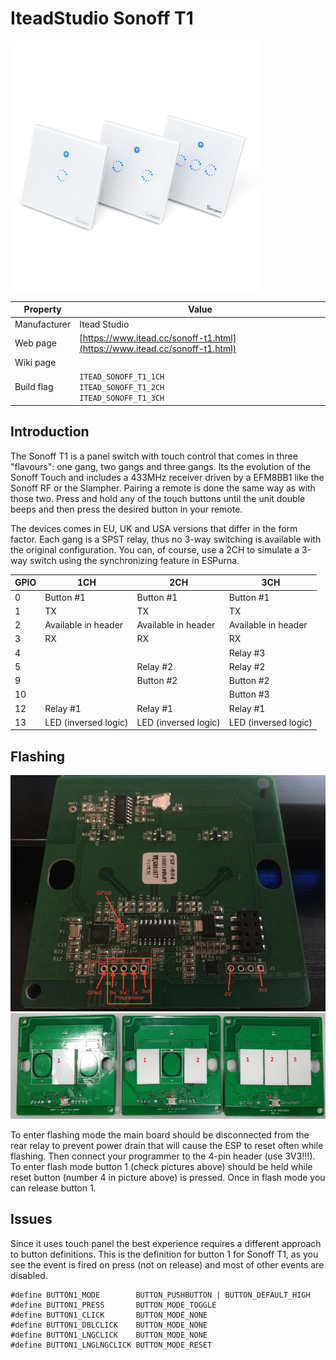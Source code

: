 # IteadStudio Sonoff T1

![Sonoff RF](images/devices/itead-sonoff-t1.jpg)

|Property|Value|
|---|---|
|Manufacturer|Itead Studio|
|Web page|[https://www.itead.cc/sonoff-t1.html](https://www.itead.cc/sonoff-t1.html)|
|Wiki page||
|Build flag|`ITEAD_SONOFF_T1_1CH` <br> `ITEAD_SONOFF_T1_2CH` <br> `ITEAD_SONOFF_T1_3CH`|

## Introduction

The Sonoff T1 is a panel switch with touch control that comes in three "flavours": one gang, two gangs and three gangs. Its the evolution of the Sonoff Touch and includes a 433MHz receiver driven by a EFM8BB1 like the Sonoff RF or the Slampher. Pairing a remote is done the same way as with those two. Press and hold any of the touch buttons until the unit double beeps and then press the desired button in your remote.

The devices comes in EU, UK and USA versions that differ in the form factor. Each gang is a SPST relay, thus no 3-way switching is available with the original configuration. You can, of course, use a 2CH to simulate a 3-way switch using the synchronizing feature in ESPurna.

|GPIO|1CH|2CH|3CH|
|---|---|---|---|
|0|Button #1|Button #1|Button #1|
|1|TX|TX|TX|
|2|Available in header|Available in header|Available in header|
|3|RX|RX|RX|
|4|||Relay #3|
|5||Relay #2|Relay #2|
|9||Button #2|Button #2|
|10|||Button #3|
|12|Relay #1|Relay #1|Relay #1|
|13|LED (inversed logic)|LED (inversed logic)|LED (inversed logic)|

## Flashing

![Sonoff T1 - Inside back view](images/flashing/sonoff-t1-flash.jpg)
![Sonoff T1 - Inside back view](images/flashing/sonoff-t1-flash-2.jpg)

To enter flashing mode the main board should be disconnected from the rear relay to prevent power drain that will cause the ESP to reset often while flashing. Then connect your programmer to the 4-pin header (use 3V3!!!). To enter flash mode button 1 (check pictures above) should be held while reset button (number 4 in picture above) is pressed. Once in flash mode you can release button 1.

## Issues

Since it uses touch panel the best experience requires a different approach to button definitions. This is the definition for button 1 for Sonoff T1, as you see the event is fired on press (not on release) and most of other events are disabled.

```
#define BUTTON1_MODE        BUTTON_PUSHBUTTON | BUTTON_DEFAULT_HIGH
#define BUTTON1_PRESS       BUTTON_MODE_TOGGLE
#define BUTTON1_CLICK       BUTTON_MODE_NONE
#define BUTTON1_DBLCLICK    BUTTON_MODE_NONE
#define BUTTON1_LNGCLICK    BUTTON_MODE_NONE
#define BUTTON1_LNGLNGCLICK BUTTON_MODE_RESET
```
